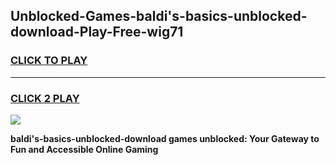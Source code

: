 
## Unblocked-Games-baldi's-basics-unblocked-download-Play-Free-wig71
<h3>
<a href="https://premium76.site?title=baldi's-basics-unblocked-download&ref=24M">CLICK TO PLAY</a></h3>
<hr>

<h3>
<a href="https://premium76.site?title=baldi's-basics-unblocked-download&ref=24M">CLICK 2 PLAY</a>
  
</h3>

<a href="https://premium76.site?title=baldi's-basics-unblocked-download&ref=24M"><img src="https://clearcache.store/games.png"></a>


**baldi's-basics-unblocked-download games unblocked: Your Gateway to Fun and Accessible Online Gaming**
